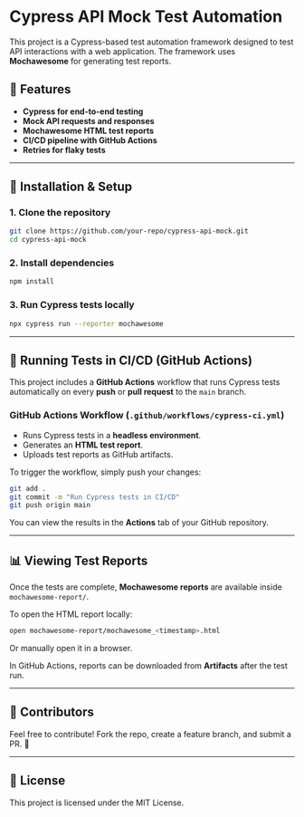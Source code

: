 # Cypress API Mock Test Automation

This project is a Cypress-based test automation framework designed to test API interactions with a web application. The framework uses **Mochawesome** for generating test reports.

## 📌 Features

- **Cypress for end-to-end testing**
- **Mock API requests and responses**
- **Mochawesome HTML test reports**
- **CI/CD pipeline with GitHub Actions**
- **Retries for flaky tests**

---

## 🚀 Installation & Setup

### **1. Clone the repository**

```sh
git clone https://github.com/your-repo/cypress-api-mock.git
cd cypress-api-mock
```

### **2. Install dependencies**

```sh
npm install
```

### **3. Run Cypress tests locally**

```sh
npx cypress run --reporter mochawesome
```

---

## 🔄 Running Tests in CI/CD (GitHub Actions)

This project includes a **GitHub Actions** workflow that runs Cypress tests automatically on every **push** or **pull request** to the `main` branch.

### **GitHub Actions Workflow (`.github/workflows/cypress-ci.yml`)**

- Runs Cypress tests in a **headless environment**.
- Generates an **HTML test report**.
- Uploads test reports as GitHub artifacts.

To trigger the workflow, simply push your changes:

```sh
git add .
git commit -m "Run Cypress tests in CI/CD"
git push origin main
```

You can view the results in the **Actions** tab of your GitHub repository.

---

## 📊 Viewing Test Reports

Once the tests are complete, **Mochawesome reports** are available inside `mochawesome-report/`.

To open the HTML report locally:

```sh
open mochawesome-report/mochawesome_<timestamp>.html
```

Or manually open it in a browser.

In GitHub Actions, reports can be downloaded from **Artifacts** after the test run.

---

## 📌 Contributors

Feel free to contribute! Fork the repo, create a feature branch, and submit a PR. 🚀

---

## 📜 License

This project is licensed under the MIT License.

